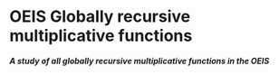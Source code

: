 # OEIS Globally recursive multiplicative functions
***A study of all globally recursive multiplicative functions in the OEIS*** <p>
